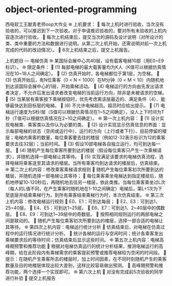# object-oriented-programming
西电软工王献青老师oop大作业
֍	上机要求：
	每次上机时进行验收，当次没有验收的，可以推迟到下一次验收。对于申请推迟验收的，要对所有未验收的上机内容逐次进行验收。
	每次上机结束后，提交当次的源码及设计说明（对所设计的类、类中重要的方法和数据进行说明。从第二次上机开始，还需说明对前一次上机完成的代码的改动情况）。
	6次上机结束之后，提交上机报告。

上机题目 — 电梯仿真
֍	某国际会展中心共40层，设有载客电梯10部（用E0~E9标识）。
֍	限定条件：
	(1) 每部电梯的最大载客量均为K人（K值可以根据仿真情况在10~18人之间确定）。
	(2) 仿真开始时，各电梯都位于第1层，为空梯。
	(3) 仿真开始后，有N位乘客（0 < N < 1000）在M分钟（0 < M < 10）内随机地到达该国际会展中心的1层，开始乘梯活动。
	(4) 电梯运行的方向由先发出请求者决定，不允许后发出请求者改变电梯的当前运行方向，除非是未被请求的空梯。
	(5) 当某层有乘客按下乘梯按钮时，优先考虑离该层最近的、满足条件（4）、能够最快达到目标层的电梯。
	(6) 不允许电梯超员。超员时应给出提示。
	(7) 电梯运行速度为S秒/层（S值可以根据仿真情况在1~5之间确定），没人上下时间为T秒（T值可以根据仿真情况在2~10之间确定）。
֍	第一次上机内容：
	(1) 设计实现电梯类、乘客类以及你认为必要的类。
	(2) 设计实现显示仿真信息的界面：显示每部电梯的状态（空闲或运行中）、运行的方向（上行或者下行）、目前停留的楼层；电梯内乘客的数量，每位乘客要去往的楼层（例如12-32表示标识为12的乘客要求去往32层）；当前时间。
	(3) 假设10部电梯各自独立运行，均可到达每一层。
	(4) 随机产生每位乘客所要到达的楼层（假设每位乘客只产生一次乘梯请求），并随机选择一部电梯让其等待。
	(5) 实现满足该要求的电梯仿真流程，选择电梯将乘客送至其请求的楼层。当所有乘客均到达请求的楼层后，仿真结束。
֍	第二次上机内容：修改乘客乘梯请求规则
	随机产生每位乘客初次所要到达的楼层，并随机选择一部电梯让其等待；
	每位乘客乘坐电梯达到指定楼层后，随机地停留10-120秒后，再随机地去往另一楼层，依此类推。当每位乘客乘坐过L次（每人的L值不同，在产生乘客时随机地在1-10之间确定）电梯后，第L+1次为下至底层并结束乘梯行为。到所有乘客结束乘梯行为时，本次仿真结束。
֍	第三次上机内容：修改电梯运行规则
	E0、E1：可到达每层；
	E2、E3：可到达1、25~40层。
	E4、E5：可到达1~25层。
	E6、E7：可到达1、2~40层中的偶数层。
	E8、E9：可到达1~39层中的奇数层。
	按照相同规则运行的两部电梯之间是联动的。
	随机产生每位乘客初次所要到达的楼层，选择一部合适的电梯让其等待。
֍	第四次上机内容：电梯运行统计分析
	仿真结束后，对电梯在仿真过程中的运行情况进行统计分析。
	统计各梯的运行与空闲时间；统计各乘客发出乘梯要求后的等待时间；仿真结束后显示这些时间。
֍	第五次上机内容：电梯高峰期预警和推荐功能
	根据对电梯仿真运行的统计分析结果，推测电梯运行的高峰期，给在此阶段内有乘梯需求的乘客提前预警或推荐电梯较为空闲的时间段。
	提示：在随机产生乘客所去的楼层时，加上时间因素，在不同时刻随机产生的乘客数量及目的地楼层体现出较大差别，这样比较容易做出预测。
	高峰期预警和推荐功能，两个选择一个实现即可。
֍	第六次上机
	对没有完成前5次验收的同学进行补验
	提交上机报告
